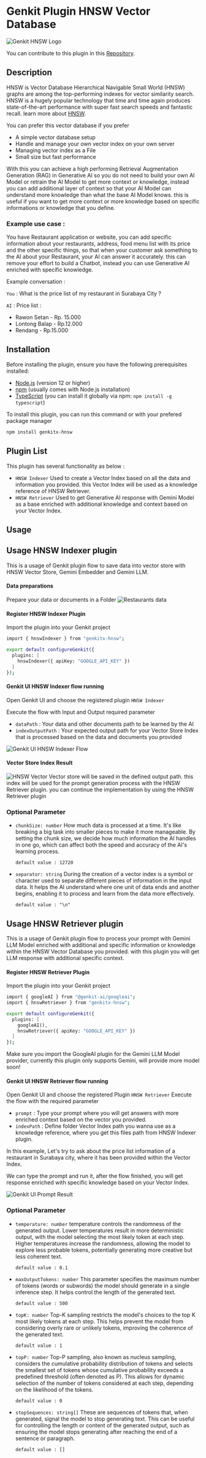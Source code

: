 # Genkit Plugin HNSW Vector Database

![Genkit HNSW Logo](https://github.com/retzd-tech/genkitx-hnsw/blob/main/assets/genkit-hnsw-logo.png?raw=true)

You can contribute to this plugin in this [Repository](https://github.com/retzd-tech/genkitx-hnsw).

## Description
HNSW is Vector Database Hierarchical Navigable Small World (HNSW) graphs are among the top-performing indexes for vector similarity search. HNSW is a hugely popular technology that time and time again produces state-of-the-art performance with super fast search speeds and fantastic recall. learn more about [HNSW](https://www.pinecone.io/learn/series/faiss/hnsw).

You can prefer this vector database if you prefer
- A simple vector database setup
- Handle and manage your own vector index on your own server
- Managing vector index as a File
- Small size but fast performance

With this you can achieve a high performing Retrieval Augmentation Generation (RAG) in Generative AI so you do not need to build your own AI Model or retrain the AI Model to get more context or knowledge, instead you can add additional layer of context so that your AI Model can understand more knowledge than what the base AI Model knows. this is useful if you want to get more context or more knowledge based on specific informations or knowledge that you define.

### Example use case :
You have Restaurant application or website, you can add specific information about your restaurants, address, food menu list with its price and the other specific things, so that when your customer ask something to the AI about your Restaurant, your AI can answer it accurately. this can remove your effort to build a Chatbot, instead you can use Generative AI enriched with specific knowledge.

Example conversation :

`You` : What is the price list of my restaurant in Surabaya City ?

`AI` : Price list :
- Rawon Setan - Rp. 15.000
- Lontong Balap - Rp.12.000
- Rendang - Rp.15.000

## Installation
Before installing the plugin, ensure you have the following prerequisites installed:
- [Node.js](https://nodejs.org/) (version 12 or higher)
- [npm](https://www.npmjs.com/) (usually comes with Node.js installation)
- [TypeScript](https://www.typescriptlang.org/) (you can install it globally via npm: `npm install -g typescript`)

To install this plugin, you can run this command or with your prefered package manager

```bash
npm install genkitx-hnsw
```

## Plugin List
This plugin has several functionality as below :
- `HNSW Indexer`
  Used to create a Vector Index based on all the data and information you provided. this Vector Index will be used as a knowledge reference of HNSW Retriever.
- `HNSW Retriever`
  Used to get Generative AI response with Gemini Model as a base enriched with additional knowledge and context based on your Vector Index.

## Usage

## Usage HNSW Indexer plugin
This is a usage of Genkit plugin flow to save data into vector store with HNSW Vector Store, Gemini Embedder and Gemini LLM.

#### Data preparations
Prepare your data or documents in a Folder
![Restaurants data](https://github.com/retzd-tech/genkitx-hnsw/blob/main/assets/restaurants-data.png?raw=true)

#### Register HNSW Indexer Plugin
Import the plugin into your Genkit project
```bash
import { hnswIndexer } from "genkitx-hnsw";

export default configureGenkit({
  plugins: [
    hnswIndexer({ apiKey: "GOOGLE_API_KEY" })
  ]
});
```

#### Genkit UI HNSW Indexer flow running
Open Genkit UI and choose the registered plugin `HNSW Indexer`

Execute the flow with Input and Output required parameter
- `dataPath` : Your data and other documents path to be learned by the AI
- `indexOutputPath` : Your expected output path for your Vector Store Index that is processed based on the data and documents you provided

![Genkit UI HNSW Indexer Flow](https://github.com/retzd-tech/genkitx-hnsw/blob/main/assets/hnsw-indexer-flow.png?raw=true)

#### Vector Store Index Result
![HNSW Vector](https://github.com/retzd-tech/genkitx-hnsw/blob/main/assets/hnsw-indexer-result.png?raw=true)
Vector store will be saved in the defined output path. this index will be used for the prompt generation process with the HNSW Retriever plugin. you can continue the implementation by using the HNSW Retriever plugin 

### Optional Parameter
  - `chunkSize: number`
  How much data is processed at a time. It's like breaking a big task into smaller pieces to make it more manageable. By setting the chunk size, we decide how much information the AI handles in one go, which can affect both the speed and accuracy of the AI's learning process.

    `default value : 12720`
  - `separator: string`
  During the creation of a vector index is a symbol or character used to separate different pieces of information in the input data. It helps the AI understand where one unit of data ends and another begins, enabling it to process and learn from the data more effectively.

    `default value : "\n"`

## Usage HNSW Retriever plugin
This is a usage of Genkit plugin flow to process your prompt with Gemini LLM Model enriched with additional and specific information or knowledge within the HNSW Vector Database you provided. with this plugin you will get LLM response with additional specific context.


#### Register HNSW Retriever Plugin
Import the plugin into your Genkit project
```bash
import { googleAI } from "@genkit-ai/googleai";
import { hnswRetriever } from "genkitx-hnsw";

export default configureGenkit({
  plugins: [
    googleAI(),
    hnswRetriever({ apiKey: "GOOGLE_API_KEY" })
  ]
});
```
Make sure you import the GoogleAI plugin for the Gemini LLM Model provider, currently this plugin only supports Gemini, will provide more model soon!

#### Genkit UI HNSW Retriever flow running
Open Genkit UI and choose the registered Plugin `HNSW Retriever`
Execute the flow with the required parameter
- `prompt` : Type your prompt where you will get answers with more enriched context based on the vector you provided.
- `indexPath` : Define folder Vector Index path you wanna use as a knowledge reference, where you get this files path from HNSW Indexer plugin.

In this example, Let's try to ask about the price list information of a restaurant in Surabaya city, where it has been provided within the Vector Index.

We can type the prompt and run it, after the flow finished, you will get response enriched with specific knowledge based on your Vector Index.

![Genkit UI Prompt Result](https://github.com/retzd-tech/genkit-hnsw/blob/main/assets/hnsw-retriever-flow.png?raw=true)

### Optional Parameter
  - `temperature: number`
  temperature controls the randomness of the generated output. Lower temperatures result in more deterministic output, with the model selecting the most likely token at each step. Higher temperatures increase the randomness, allowing the model to explore less probable tokens, potentially generating more creative but less coherent text.

    `default value : 0.1`
  - `maxOutputTokens: number`
  This parameter specifies the maximum number of tokens (words or subwords) the model should generate in a single inference step. It helps control the length of the generated text.

    `default value : 500`
  - `topK: number`
  Top-K sampling restricts the model's choices to the top K most likely tokens at each step. This helps prevent the model from considering overly rare or unlikely tokens, improving the coherence of the generated text.

    `default value : 1`
  - `topP: number`
  Top-P sampling, also known as nucleus sampling, considers the cumulative probability distribution of tokens and selects the smallest set of tokens whose cumulative probability exceeds a predefined threshold (often denoted as P). This allows for dynamic selection of the number of tokens considered at each step, depending on the likelihood of the tokens.

    `default value : 0`
  - `stopSequences: string[]`
  These are sequences of tokens that, when generated, signal the model to stop generating text. This can be useful for controlling the length or content of the generated output, such as ensuring the model stops generating after reaching the end of a sentence or paragraph.

    `default value : []`